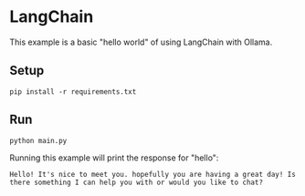 # LangChain

This example is a basic "hello world" of using LangChain with Ollama.

## Setup

```
pip install -r requirements.txt
```

## Run

```
python main.py
```

Running this example will print the response for "hello":

```
Hello! It's nice to meet you. hopefully you are having a great day! Is there something I can help you with or would you like to chat?
```
